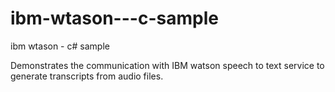 # ibm-wtason---c-sample
ibm wtason - c# sample

Demonstrates the communication with IBM watson speech to text service to generate transcripts from audio files.
